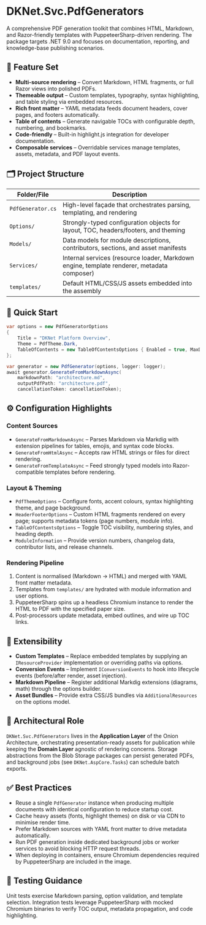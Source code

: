 # DKNet.Svc.PdfGenerators

A comprehensive PDF generation toolkit that combines HTML, Markdown, and Razor-friendly templates with
PuppeteerSharp-driven rendering. The package targets .NET 9.0 and focuses on documentation, reporting, and
knowledge-base publishing scenarios.

## 🧰 Feature Set

- **Multi-source rendering** – Convert Markdown, HTML fragments, or full Razor views into polished PDFs.
- **Themeable output** – Custom templates, typography, syntax highlighting, and table styling via embedded resources.
- **Rich front matter** – YAML metadata feeds document headers, cover pages, and footers automatically.
- **Table of contents** – Generate navigable TOCs with configurable depth, numbering, and bookmarks.
- **Code-friendly** – Built-in highlight.js integration for developer documentation.
- **Composable services** – Overridable services manage templates, assets, metadata, and PDF layout events.

## 🗂️ Project Structure

| Folder/File | Description |
|-------------|-------------|
| `PdfGenerator.cs` | High-level façade that orchestrates parsing, templating, and rendering |
| `Options/` | Strongly-typed configuration objects for layout, TOC, headers/footers, and theming |
| `Models/` | Data models for module descriptions, contributors, sections, and asset manifests |
| `Services/` | Internal services (resource loader, Markdown engine, template renderer, metadata composer) |
| `templates/` | Default HTML/CSS/JS assets embedded into the assembly |

## 🚀 Quick Start

```csharp
var options = new PdfGeneratorOptions
{
    Title = "DKNet Platform Overview",
    Theme = PdfTheme.Dark,
    TableOfContents = new TableOfContentsOptions { Enabled = true, MaxDepth = 3 }
};

var generator = new PdfGenerator(options, logger: logger);
await generator.GenerateFromMarkdownAsync(
    markdownPath: "architecture.md",
    outputPdfPath: "architecture.pdf",
    cancellationToken: cancellationToken);
```

## ⚙️ Configuration Highlights

### Content Sources

- `GenerateFromMarkdownAsync` – Parses Markdown via Markdig with extension pipelines for tables, emojis, and syntax code blocks.
- `GenerateFromHtmlAsync` – Accepts raw HTML strings or files for direct rendering.
- `GenerateFromTemplateAsync` – Feed strongly typed models into Razor-compatible templates before rendering.

### Layout & Theming

- `PdfThemeOptions` – Configure fonts, accent colours, syntax highlighting theme, and page background.
- `HeaderFooterOptions` – Custom HTML fragments rendered on every page; supports metadata tokens (page numbers, module info).
- `TableOfContentsOptions` – Toggle TOC visibility, numbering styles, and heading depth.
- `ModuleInformation` – Provide version numbers, changelog data, contributor lists, and release channels.

### Rendering Pipeline

1. Content is normalised (Markdown → HTML) and merged with YAML front matter metadata.
2. Templates from `templates/` are hydrated with module information and user options.
3. PuppeteerSharp spins up a headless Chromium instance to render the HTML to PDF with the specified paper size.
4. Post-processors update metadata, embed outlines, and wire up TOC links.

## 🧩 Extensibility

- **Custom Templates** – Replace embedded templates by supplying an `IResourceProvider` implementation or overriding paths via options.
- **Conversion Events** – Implement `IConversionEvents` to hook into lifecycle events (before/after render, asset injection).
- **Markdown Pipeline** – Register additional Markdig extensions (diagrams, math) through the options builder.
- **Asset Bundles** – Provide extra CSS/JS bundles via `AdditionalResources` on the options model.

## 🧱 Architectural Role

`DKNet.Svc.PdfGenerators` lives in the **Application Layer** of the Onion Architecture, orchestrating presentation-ready
assets for publication while keeping the **Domain Layer** agnostic of rendering concerns. Storage abstractions from the
Blob Storage packages can persist generated PDFs, and background jobs (see `DKNet.AspCore.Tasks`) can schedule batch exports.

## ✅ Best Practices

- Reuse a single `PdfGenerator` instance when producing multiple documents with identical configuration to reduce startup cost.
- Cache heavy assets (fonts, highlight themes) on disk or via CDN to minimise render time.
- Prefer Markdown sources with YAML front matter to drive metadata automatically.
- Run PDF generation inside dedicated background jobs or worker services to avoid blocking HTTP request threads.
- When deploying in containers, ensure Chromium dependencies required by PuppeteerSharp are included in the image.

## 🧪 Testing Guidance

Unit tests exercise Markdown parsing, option validation, and template selection. Integration tests leverage PuppeteerSharp
with mocked Chromium binaries to verify TOC output, metadata propagation, and code highlighting.
